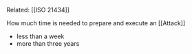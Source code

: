 Related: [[ISO 21434]]

How much time is needed to prepare and execute an [[Attack]]

- less than a week
- more than three years